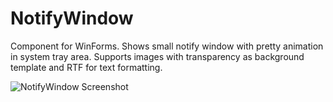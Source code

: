 # NotifyWindow
Component for WinForms. Shows small notify window with pretty animation in system tray area. Supports images with transparency as background template and RTF for text formatting.

![NotifyWindow Screenshot](http://images.illuzor.com/uploads/notifywind.png)
